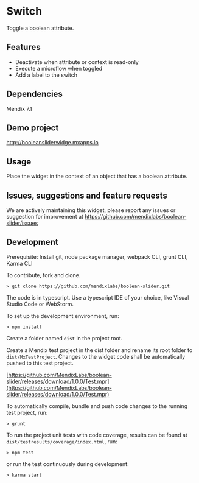 # Switch
Toggle a boolean attribute.

## Features
* Deactivate when attribute or context is read-only
* Execute a microflow when toggled
* Add a label to the switch

## Dependencies
Mendix 7.1

## Demo project
http://booleansliderwidge.mxapps.io

## Usage
Place the widget in the context of an object that has a boolean attribute.

## Issues, suggestions and feature requests
We are actively maintaining this widget, please report any issues or suggestion for improvement at https://github.com/mendixlabs/boolean-slider/issues

## Development
Prerequisite: Install git, node package manager, webpack CLI, grunt CLI, Karma CLI

To contribute, fork and clone.

    > git clone https://github.com/mendixlabs/boolean-slider.git

The code is in typescript. Use a typescript IDE of your choice, like Visual Studio Code or WebStorm.

To set up the development environment, run:

    > npm install

Create a folder named `dist` in the project root.

Create a Mendix test project in the dist folder and rename its root folder to `dist/MxTestProject`. Changes to the widget code shall be automatically pushed to this test project.

[https://github.com/MendixLabs/boolean-slider/releases/download/1.0.0/Test.mpr](https://github.com/MendixLabs/boolean-slider/releases/download/1.0.0/Test.mpr)

To automatically compile, bundle and push code changes to the running test project, run:

    > grunt

To run the project unit tests with code coverage, results can be found at `dist/testresults/coverage/index.html`, run:

    > npm test

or run the test continuously during development:

    > karma start
